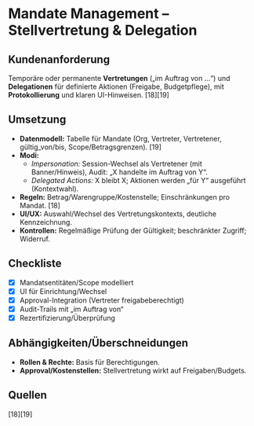 # Mandate Management – Stellvertretung & Delegation

## Kundenanforderung
Temporäre oder permanente **Vertretungen** („im Auftrag von …“) und **Delegationen** für definierte Aktionen (Freigabe, Budgetpflege), mit **Protokollierung** und klaren UI-Hinweisen. [18][19]

## Umsetzung
- **Datenmodell:** Tabelle für Mandate (Org, Vertreter, Vertretener, gültig_von/bis, Scope/Betragsgrenzen). [19]  
- **Modi:**  
  - *Impersonation:* Session-Wechsel als Vertretener (mit Banner/Hinweis), Audit: „X handelte im Auftrag von Y“.  
  - *Delegated Actions:* X bleibt X; Aktionen werden „für Y“ ausgeführt (Kontextwahl).  
- **Regeln:** Betrag/Warengruppe/Kostenstelle; Einschränkungen pro Mandat. [18]  
- **UI/UX:** Auswahl/Wechsel des Vertretungskontexts, deutliche Kennzeichnung.  
- **Kontrollen:** Regelmäßige Prüfung der Gültigkeit; beschränkter Zugriff; Widerruf.

## Checkliste
- [x] Mandatsentitäten/Scope modelliert  
- [x] UI für Einrichtung/Wechsel  
- [x] Approval-Integration (Vertreter freigabeberechtigt)  
- [x] Audit-Trails mit „im Auftrag von“  
- [x] Rezertifizierung/Überprüfung

## Abhängigkeiten/Überschneidungen
- **Rollen & Rechte:** Basis für Berechtigungen.  
- **Approval/Kostenstellen:** Stellvertretung wirkt auf Freigaben/Budgets.

## Quellen
[18][19]
